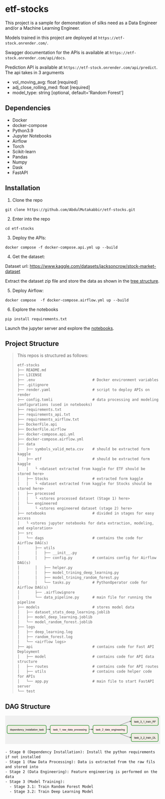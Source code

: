 # etf-stocks

This project is a sample for demonstration of silks need as a Data Engineer and/or a Machine Learning Engineer.

Models trained in this project are deployed at `https://etf-stock.onrender.com/`. 

Swagger documentation for the APIs is available at `https://etf-stock.onrender.com/api/docs`. 

Prediction API is available at `https://etf-stock.onrender.com/api/predict`. The api takes in 3 arguments 
* vol_moving_avg: float [required]
* adj_close_rolling_med: float [required]
* model_type: string [optional, default='Random Forest']

## Dependencies
* Docker
* docker-compose
* Python3.9
* Jupyter Notebooks
* Airflow
* Torch
* Scikit-learn
* Pandas
* Numpy
* Dask
* FastAPI

## Installation 
1. Clone the repo
```
git clone https://github.com/AbdulMutakabbir/etf-stocks.git
```
2. Enter into the repo
```
cd etf-stocks
```
3. Deploy the APIs:
```
docker compose -f docker-compose.api.yml up --build
```
4. Get the dataset:

Dataset url: https://www.kaggle.com/datasets/jacksoncrow/stock-market-dataset

Extract the dataset zip file and store the data as shown in the [tree structure](https://github.com/AbdulMutakabbir/etf-stocks#project-structure).

5. Deploy Airflow:
```
docker compose  -f docker-compose.airflow.yml up --build 
```
6. Explore the notebooks
```
pip install requirements.txt
```
Launch the jupyter server and explore the [notebooks](https://github.com/AbdulMutakabbir/etf-stocks/tree/main/notebooks).

## Project Structure
> This repos is structured as follows: 
> ```
> etf-stocks
> ├── README.md
> ├── LICENSE
> ├── .env                          # Docker environment variables 
> ├── .gitignore
> ├── render.yaml                   # script to deploy APIs on render
> ├── config.tomli                  # data processing and modeling configurations (used in notebooks)
> ├── requirements.txt
> ├── requirements_api.txt
> ├── requirements_airflow.txt
> ├── DockerFile.api 
> ├── DockerFile.airflow
> ├── docker-compose.api.yml
> ├── docker-compose.airflow.yml
> ├── data
> │   ├── symbols_valid_meta.csv    # should be extracted form kaggle
> │   ├── etf                       # should be extracted form kaggle
> │   │   └ <dataset extracted from kaggle for ETF should be stored here>
> │   ├── Stocks                    # extracted form kaggle
> │   │   └ <dataset extracted from kaggle for Stocks should be stored here>
> │   ├── processed
> │   │   └ <stores processed dataset (Stage 1) here>
> │   └── engineered 
> │       └ <stores engineered dataset (stage 2) here>
> ├── notebooks                     # divided in stages for easy access 
> │   └ <stores jupyter notebooks for data extraction, modeling, and exploration>
> ├── src
> │   └── dags                      # contains the code for Airflow DAG(s)
> │       ├── utils
> │       │   ├── __init__.py
> │       │   ├── config.py         # contains config for Airflow DAG(s)
> │       │   ├── helper.py
> │       │   ├── model_trining_deep_learning.py
> │       │   ├── model_trining_random_forest.py
> │       │   └── tasks.py          # PythonOperator code for Airflow DAG(s)
> │       ├── .airflowignore
> │       └── data_pipeline.py      # main file for running the pipeline
> ├── models                        # stores model data 
> │   ├── dataset_stats_deep_learning.joblib
> │   ├── model_deep_learning.joblib
> │   └── model_random_forest.joblib
> ├── logs
> │   ├── deep_learning.log
> │   ├── random_forest.log
> │   └── <airflow logs>
> ├── api                           # contains code for Fast API Deployment
> │   ├── model                     # contains code for API data structure
> │   ├── routes                    # contains code for API routes
> │   ├── utils                     # contains code helper code for APIs
> │   └── app.py                    # main file to start FastAPI server
> └── test
> ```
>  

## DAG Structure

![DAG structure](https://raw.githubusercontent.com/AbdulMutakabbir/etf-stocks/09c13ea85e3c1d7fb9df6c253a1987466eabe069/assets/dag_structure.png)
```
- Stage 0 (Dependency Installation): Install the python requirements if not installed
- Stage 1 (Raw Data Processing): Data is extracted from the raw fils and stored into 
- Stage 2 (Data Engineering): Feature engineering is performed on the data 
- Stage 3 (Model Training):
  - Stage 3.1: Train Random Forest Model
  - Stage 3.2: Train Deep Learning Model
```
   

